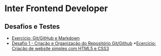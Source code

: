 # Inter Frontend Developer
## Desafios e Testes
* [Exercício: Git/GitHub e Markdown](https://github.com/kaiohenrikk/bootcamp-dio/tree/main/exercicio-git-github-e-markdown)
* [Desafio 1 - Criação e Organização do Repositório Git/Github](https://github.com/kaiohenrikk/bootcamp-dio/tree/main/desafio-criacao-organizacao-do-repositorio)
*[Ecercício: Criação de website simples com HTML5 e CSS3](https://github.com/kaiohenrikk/bootcamp-dio/tree/main/introducao-html-css)